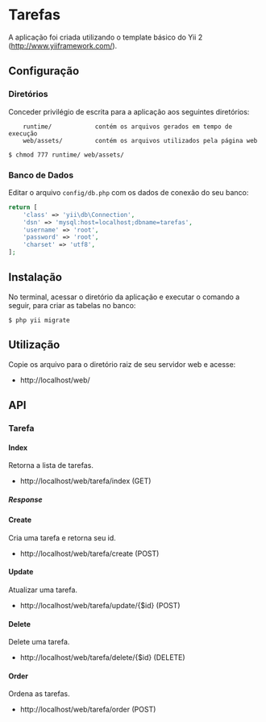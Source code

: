 # Tarefas
A aplicação foi criada utilizando o template básico do Yii 2 (http://www.yiiframework.com/).

## Configuração
### Diretórios
Conceder privilégio de escrita para a aplicação aos seguintes diretórios:
```
	runtime/            contém os arquivos gerados em tempo de execução
	web/assets/         contém os arquivos utilizados pela página web
```

~~~
$ chmod 777 runtime/ web/assets/
~~~

### Banco de Dados
Editar o arquivo `config/db.php` com os dados de conexão do seu banco:

```php
return [
    'class' => 'yii\db\Connection',
    'dsn' => 'mysql:host=localhost;dbname=tarefas',
    'username' => 'root',
    'password' => 'root',
    'charset' => 'utf8',
];
```

## Instalação
No terminal, acessar o diretório da aplicação e executar o comando a seguir,
para criar as tabelas no banco:

~~~
$ php yii migrate
~~~

## Utilização
Copie os arquivo para o diretório raiz de seu servidor web e acesse:

 * http://localhost/web/

## API
### Tarefa
#### Index

Retorna a lista de tarefas.

* http://localhost/web/tarefa/index (GET)

##### Response

#### Create

Cria uma tarefa e retorna seu id.

* http://localhost/web/tarefa/create (POST)

#### Update

Atualizar uma tarefa.

* http://localhost/web/tarefa/update/{$id} (POST)

#### Delete

Delete uma tarefa.

* http://localhost/web/tarefa/delete/{$id} (DELETE)

#### Order

Ordena as tarefas.

* http://localhost/web/tarefa/order (POST)
